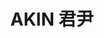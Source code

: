 ---
title: "AKIN 君尹"
description: "AKIN 君尹"
layout: shop
keywords:
  - 美食競賽
  - 台灣美食
  - 美食精選
datePublished: "2025-06-30"
dateModified: "2025-07-02"
city: "台北市"
district: "中山區"
address: "台北市中山區建國北路一段92巷8號"
phone: "0225091070"
geo: "25.049995899619102, 121.53552306787505"
google_map: "https://maps.app.goo.gl/rEsG2E6YAG1oYkq78"
footinder: "https://footinder.com.tw/%e5%8f%b0%e5%8c%97%e5%b8%82%e4%b8%ad%e5%b1%b1%e5%8d%80/362191/"
official: "https://www.facebook.com/brise.tw/"
award:
  - name: "500盤"
    year: "2024"
    entries:
      - dishes:
          - "馬糞海膽、金桔、大葉"

---